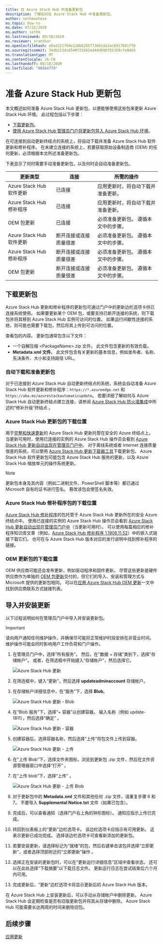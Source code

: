 ```yaml
---
title: 在 Azure Stack Hub 中准备更新包
description: 了解如何在 Azure Stack Hub 中准备更新包。
author: sethmanheim
ms.topic: how-to
ms.date: 07/22/2020
ms.author: sethm
ms.lastreviewed: 09/10/2019
ms.reviewer: sranthar
ms.openlocfilehash: e0ad221764e116bb2b5f73601da3ac6917681ff0
ms.sourcegitcommit: 34db213dc6549f21662ed44d090f55359cfe8469
ms.translationtype: MT
ms.contentlocale: zh-CN
ms.lasthandoff: 08/18/2020
ms.locfileid: "88564779"
---
```

# <a name="prepare-an-azure-stack-hub-update-package"></a>准备 Azure Stack Hub 更新包

本文概述如何准备 Azure Stack Hub 更新包，以便能够使用这些包来更新 Azure Stack Hub 环境。 此过程包括以下步骤：

- [下载更新包](#download-the-update-package)。
- [使用 Azure Stack Hub 管理员门户将更新包导入 Azure Stack Hub 环境](#import-and-install-updates)。

在可连接到自动更新终结点的系统上，将自动下载并准备 Azure Stack Hub 软件更新和修补程序。 在未建立连接的系统上，若要获取原始设备制造商 (OEM) 的任何更新，必须根据本文所述准备更新包。  

下表显示了何时需要手动准备更新包，以及何时会自动准备更新包。

| 更新类型 | 连接 | 所需的操作 |
| --- | --- | --- |
| Azure Stack Hub 软件更新 | 已连接 | 应用更新时，将自动下载并准备更新。 |
| Azure Stack Hub 修补程序 | 已连接 | 应用更新时，将自动下载并准备更新。 |
| OEM 包更新 | 已连接 | 必须准备更新包。 遵循本文中的步骤。 |
| Azure Stack Hub 软件更新 | 断开连接或连接质量很差 | 必须准备更新包。 遵循本文中的步骤。 |
| Azure Stack Hub 修补程序 | 断开连接或连接质量很差 | 必须准备更新包。 遵循本文中的步骤。 |
| OEM 包更新 | 断开连接或连接质量很差 | 必须准备更新包。 遵循本文中的步骤。 |

## <a name="download-the-update-package"></a>下载更新包

Azure Stack Hub 更新和修补程序的更新包可通过门户中的更新边栏选项卡供已连接系统使用。 如果要更新某个 OEM 包，或要支持已断开连接的系统，则下载包并将其移到 Azure Stack Hub 实例可访问的位置。 如果运行间歇性连接的系统，则可能也需要下载包，然后将其上传到可访问的位置。

查看包的内容。 更新包通常包含以下文件：

- 一个自解压缩 \<PackageName>.zip 文件。 此文件包含更新的有效负载。
- **Metadata.xml 文件**。 此文件包含有关更新的基本信息，例如发布者、名称、先决条件、大小和支持路径 URL。

### <a name="automatic-download-and-preparation-for-update-packages"></a>自动下载和准备更新包

对于已连接到 Azure Stack Hub 自动更新终结点的系统，系统会自动准备 Azure Stack Hub 软件更新和修补程序：`https://*.azureedge.net` 和 `https://aka.ms/azurestackautomaticupdate`。 若要详细了解如何与 Azure Stack Hub 自动更新终结点建立连接，请参阅 [Azure Stack Hub 防火墙集成](./azure-stack-integrate-endpoints.md#ports-and-urls-outbound)中所述的“修补升级”终结点 。

### <a name="where-to-download-azure-stack-hub-update-packages"></a>Azure Stack Hub 更新包的下载位置

用于[完整和快速更新](./azure-stack-updates.md#update-package-types)的 Azure Stack Hub 更新托管在安全的 Azure 终结点上。 当更新可用时，使用已连接的实例的 Azure Stack Hub 操作员会看到 [Azure Stack Hub 更新自动出现在管理员门户中](#automatic-download-and-preparation-for-update-packages)。 对于离线系统或者 Internet 连接质量很差的系统，可以使用 [Azure Stack Hub 更新下载器工具](https://aka.ms/azurestackupdatedownload)下载更新包。 Azure Stack Hub 软件更新包可能包含 Azure Stack Hub 服务的更新，以及 Azure Stack Hub 缩放单元的操作系统更新。

>[!NOTE]
>更新包本身及其内容（例如二进制文件、PowerShell 脚本等）都已通过 Microsoft 自有的证书进行签名。 篡改该包会使签名失效。

### <a name="where-to-download-azure-stack-hub-hotfix-packages"></a>Azure Stack Hub 修补程序包的下载位置

[Azure Stack Hub 修补程序](./azure-stack-updates.md#update-package-types)的包托管于 Azure Stack Hub 更新所在的安全 Azure 终结点中。 使用已连接的实例的 Azure Stack Hub 操作员会看到 [Azure Stack Hub 更新自动出现在管理员门户中](#automatic-download-and-preparation-for-update-packages)（当更新可用时）。 可以使用每篇相应的修补程序知识库文章（例如，[Azure Stack Hub 修补程序 1.1906.11.52](https://support.microsoft.com/help/4515650)）中的嵌入式链接下载它们。 也可在与 Azure Stack Hub 版本对应的发行说明中找到修补程序的链接。

### <a name="where-to-download-oem-update-packages"></a>OEM 更新包的下载位置

OEM 供应商可能还会发布更新，例如驱动程序和固件更新。 尽管这些更新是硬件供应商作为单独的 [OEM 包更新](./azure-stack-updates.md#update-package-types)交付的，但它们的导入、安装和管理方式与 Microsoft 提供的更新包相同。 可以在[应用 Azure Stack Hub OEM 更新](./azure-stack-update-oem.md#oem-contact-information)一文中找到供应商联系方式链接列表。

## <a name="import-and-install-updates"></a>导入并安装更新

以下过程说明如何在管理员门户中导入并安装更新包。

> [!IMPORTANT]  
> 请向用户通知任何维护操作，并确保尽可能将正常维护时段安排在非营业时间。 维护操作可能会同时影响用户工作负荷和门户操作。

1. 在管理员门户中，选择“所有服务”。 然后，在“数据 + 存储”类别下，选择“存储帐户”。 或者，在筛选框中开始键入“存储帐户”，然后选择它。

    ![Azure Stack Hub 更新](./media/azure-stack-update-prepare-package/image1.png)

2. 在筛选框中，键入“更新”，然后选择 **updateadminaccount** 存储帐户。

3. 在存储帐户详细信息中，在“服务”下，选择 **Blob**。

    ![Azure Stack Hub 更新 - Blob](./media/azure-stack-update-prepare-package/image2.png)

4. 在“Blob 服务”下，选择“+ 容器”以创建容器。  输入名称（例如 update-1811），然后选择“确定” 。

    ![Azure Stack Hub 更新 - 容器](./media/azure-stack-update-prepare-package/image3.png)

5. 创建容器后，选择容器名称，然后选择“上传”将包文件上传到容器。

    ![Azure Stack Hub 更新 - 上传](./media/azure-stack-update-prepare-package/image4.png)

6. 在“上传 Blob”下，选择文件夹图标，浏览到更新包 .zip 文件，然后在文件资源管理器窗口中选择“打开” 。

7. 在“上传 blob”下，选择“上传” 。

    ![Azure Stack Hub 更新 - 上传 Blob](./media/azure-stack-update-prepare-package/image5.png)

8. 对于更新包中的 **Metadata.xml** 文件和其他任何 .zip 文件，请重复步骤 6 和 7。 不要导入 **Supplemental Notice.txt** 文件（如果已包含）。

9. 完成后，可以查看通知（选择门户右上角的钟形图标）。 通知应指示上传已完成。

10. 转回到仪表板上的“更新”边栏选项卡。 该边栏选项卡应指示有可用更新。 这表示更新已成功完成。 选择该边栏选项卡可查看新添加的更新包。

11. 若要安装更新，请选择标记为“就绪”的包，然后右键单击该包并选择“立即更新”，或者选择顶部附近的“立即更新”操作  。

12. 选择正在安装的更新包时，可以在“更新运行详细信息”区域中查看状态。 还可以在此处选择“下载摘要”以下载日志文件。 更新运行日志在尝试结束后六个月内可用。

13. 完成更新后，“更新”边栏选项卡将显示更新后的 Azure Stack Hub 版本。

在 Azure Stack Hub 上安装更新后，可以手动从存储帐户中删除更新。 Azure Stack Hub 会定期检查是否有旧版更新包并将其从存储中删除。 Azure Stack Hub 可能需要长达两周的时间来删除旧包。

## <a name="next-steps"></a>后续步骤

[应用更新](azure-stack-apply-updates.md)
